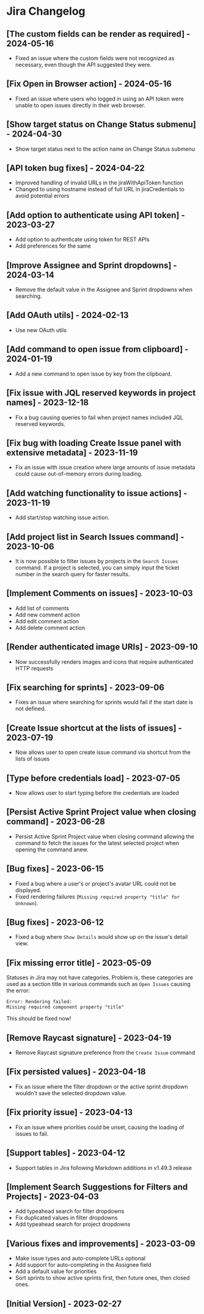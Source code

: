 # Jira Changelog

## [The custom fields can be render as required] - 2024-05-16

- Fixed an issue where the custom fields were not recognized as necessary, even though the API suggested they were.

## [Fix Open in Browser action] - 2024-05-16

- Fixed an issue where users who logged in using an API token were unable to open issues directly in their web browser.

## [Show target status on Change Status submenu] - 2024-04-30

- Show target status next to the action name on Change Status submenu

## [API token bug fixes] - 2024-04-22

- Improved handling of invalid URLs in the jiraWithApiToken function
- Changed to using hostname instead of full URL in jiraCredentials to avoid potential errors

## [Add option to authenticate using API token] - 2023-03-27

- Add option to authenticate using token for REST APIs
- Add preferences for the same

## [Improve Assignee and Sprint dropdowns] - 2024-03-14

- Remove the default value in the Assignee and Sprint dropdowns when searching.

## [Add OAuth utils] - 2024-02-13

- Use new OAuth utils

## [Add command to open issue from clipboard] - 2024-01-19

- Add a new command to open issue by key from the clipboard.

## [Fix issue with JQL reserved keywords in project names] - 2023-12-18

- Fix a bug causing queries to fail when project names included JQL reserved keywords.

## [Fix bug with loading Create Issue panel with extensive metadata] - 2023-11-19

- Fix an issue with issue creation where large amounts of issue metadata could cause out-of-memory errors during loading.

## [Add watching functionality to issue actions] - 2023-11-19

- Add start/stop watching issue action.

## [Add project list in Search Issues command] - 2023-10-06

- It is now possible to filter issues by projects in the `Search Issues` command. If a project is selected, you can simply input the ticket number in the search query for faster results.

## [Implement Comments on issues] - 2023-10-03

- Add list of comments
- Add new comment action
- Add edit comment action
- Add delete comment action

## [Render authenticated image URIs] - 2023-09-10

- Now successfully renders images and icons that require authenticated HTTP requests

## [Fix searching for sprints] - 2023-09-06

- Fixes an issue where searching for sprints would fail if the start date is not defined.

## [Create Issue shortcut at the lists of issues] - 2023-07-19

- Now allows user to open create issue command via shortcut from the lists of issues

## [Type before credentials load] - 2023-07-05

- Now allows user to start typing before the credentials are loaded

## [Persist Active Sprint Project value when closing command] - 2023-06-28

- Persist Active Sprint Project value when closing command allowing the command to fetch the issues for the latest selected project when opening the command anew.

## [Bug fixes] - 2023-06-15

- Fixed a bug where a user's or project's avatar URL could not be displayed.
- Fixed rendering failures (`Missing required property "title" for Unknown`).

## [Bug fixes] - 2023-06-12

- Fixed a bug where `Show Details` would show up on the issue's detail view.

## [Fix missing error title] - 2023-05-09

Statuses in Jira may not have categories. Problem is, these categories are used as a section title in various commands such as `Open Issues` causing the error:

```
Error: Rendering failed:
Missing required component property "title"
```

This should be fixed now!

## [Remove Raycast signature] - 2023-04-19

- Remove Raycast signature preference from the `Create Issue` command

## [Fix persisted values] - 2023-04-18

- Fix an issue where the filter dropdown or the active sprint dropdown wouldn't save the selected dropdown value.

## [Fix priority issue] - 2023-04-13

- Fix an issue where priorities could be unset, causing the loading of issues to fail.

## [Support tables] - 2023-04-12

- Support tables in Jira following Markdown additions in v1.49.3 release

## [Implement Search Suggestions for Filters and Projects] - 2023-04-03

- Add typeahead search for filter dropdowns
- Fix duplicated values in filter dropdowns
- Add typeahead search for project dropdowns

## [Various fixes and improvements] - 2023-03-09

- Make issue types and auto-complete URLs optional
- Add support for auto-completing in the Assignee field
- Add a default value for priorities
- Sort sprints to show active sprints first, then future ones, then closed ones.

## [Initial Version] - 2023-02-27
